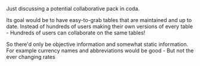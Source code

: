 Just discussing a potential collaborative pack in coda.

Its goal would be to have easy-to-grab tables that are maintained and up to date. Instead of hundreds of users making their own versions of every table - Hundreds of users can collaborate on the same tables!

So there'd only be objective information and somewhat static information. For example currency names and abbreviations would be good - But not the ever changing rates
